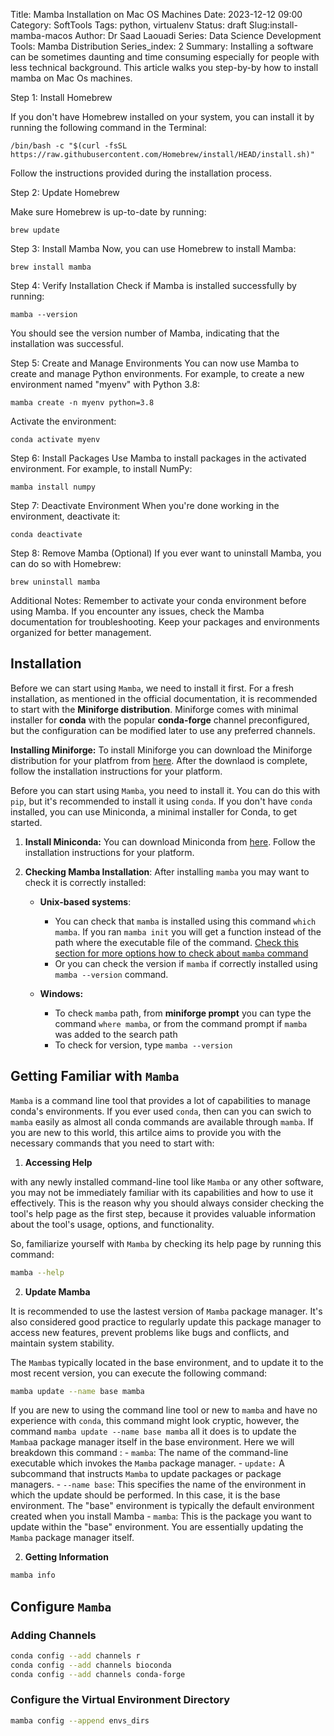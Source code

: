 Title: Mamba Installation on Mac OS Machines
Date: 2023-12-12 09:00
Category: SoftTools
Tags: python, virtualenv
Status: draft
Slug:install-mamba-macos
Author: Dr Saad Laouadi
Series: Data Science Development Tools: Mamba Distribution
Series_index: 2
Summary: Installing a software can be sometimes daunting and time consuming especially for people with less technical background. This article walks you step-by-by how to install mamba on Mac Os machines. 



Step 1: Install Homebrew

If you don't have Homebrew installed on your system, you can install it by running the following command in the Terminal:


```
/bin/bash -c "$(curl -fsSL https://raw.githubusercontent.com/Homebrew/install/HEAD/install.sh)"
```

Follow the instructions provided during the installation process.

Step 2: Update Homebrew

Make sure Homebrew is up-to-date by running:

```
brew update
```

Step 3: Install Mamba
Now, you can use Homebrew to install Mamba:


```
brew install mamba
```

Step 4: Verify Installation
Check if Mamba is installed successfully by running:


```
mamba --version
```

You should see the version number of Mamba, indicating that the installation was successful.

Step 5: Create and Manage Environments
You can now use Mamba to create and manage Python environments. For example, to create a new environment named "myenv" with Python 3.8:

```
mamba create -n myenv python=3.8
```

Activate the environment:

```
conda activate myenv
```

Step 6: Install Packages
Use Mamba to install packages in the activated environment. For example, to install NumPy:

```
mamba install numpy
```

Step 7: Deactivate Environment
When you're done working in the environment, deactivate it:

```
conda deactivate
```

Step 8: Remove Mamba (Optional)
If you ever want to uninstall Mamba, you can do so with Homebrew:

```
brew uninstall mamba
```

Additional Notes:
Remember to activate your conda environment before using Mamba.
If you encounter any issues, check the Mamba documentation for troubleshooting.
Keep your packages and environments organized for better management.








## Installation

Before we can start using `Mamba`, we need to install it first. For a fresh installation, as mentioned in the official documentation, it is recommended to start with the **Miniforge distribution**. Miniforge comes with minimal installer for **conda**  with the popular **conda-forge** channel preconfigured, but the configuration can be modified later to use any preferred channels. 


**Installing Miniforge:** To install Miniforge you can download the Miniforge distribution for your platfrom from [here](https://github.com/conda-forge/miniforge). After the downlaod is complete, follow the installation instructions for your platform.


Before you can start using `Mamba`, you need to install it. You can do this with `pip`, but it's recommended to install it using `conda`. If you don't have `conda` installed, you can use Miniconda, a minimal installer for Conda, to get started.

1. **Install Miniconda:** You can download Miniconda from [here](https://docs.conda.io/en/latest/miniconda.html). Follow the installation instructions for your platform.

2. **Checking Mamba Installation**: After installing `mamba` you may want to check it is correctly installed:
    - **Unix-based systems**:
        - You can check that `mamba` is installed using this command `which mamba`. If you ran `mamba init` you will get a function instead of the path where the executable file of the command. [Check this section for more options how to check about `mamba` command]()
        - Or you can check the version if `mamba` if correctly installed using `mamba --version` command. 
      
    - **Windows:**
        - To check  `mamba` path, from **miniforge prompt** you can type the command `where mamba`, or from the command prompt if `mamba` was added to the search path
        - To check for version, type `mamba --version`
     
## Getting Familiar with `Mamba`

`Mamba` is a command line tool that provides a lot of capabilities to manage conda's environments. If you ever used `conda`, then can you can swich to `mamba` easily as almost all conda commands are available through `mamba`. If you are new to this world, this artilce aims to provide you with the necessary commands that you need to start with:



1. **Accessing Help**

with any newly installed command-line tool like `Mamba` or any other software, you may not be immediately familiar with its capabilities and how to use it effectively. This is the reason why you should always consider checking the tool's help page as the first step, because it provides valuable information about the tool's usage, options, and functionality. 

So, familiarize yourself with `Mamba` by checking its help page by running this command:

```bash
mamba --help
```

2. **Update Mamba**

It is recommended to use the lastest version of `Mamba` package manager. It's also considered good practice to regularly update this package manager to access new features, prevent problems like bugs and conflicts, and maintain system stability.

The `Mamba`s typically located in the base environment, and to update it to the most recent version, you can execute the following command:

```bash
mamba update --name base mamba
```

If you are new to using the command line tool or new to `mamba` and have no experience with `conda`, this command might look cryptic, however, the command `mamba update --name base mamba` all it does is to update the `Mamba`a package manager itself in the base environment. Here we will breakdown this command :
    - `mamba`: The name of the command-line executable which invokes the `Mamba` package manager.
    - `update:` A subcommand that instructs `Mamba` to update packages or package managers.
    - `--name base`: This specifies the name of the environment in which the update should be performed. In this case, it is the base environment.  The "base" environment is typically the default environment created when you install Mamba
    - `mamba`: This is the package you want to update within the "base" environment. You are essentially updating the `Mamba` package manager itself.


2. **Getting Information**

```bash
mamba info
```

## Configure `Mamba` 

### Adding Channels

```bash
conda config --add channels r
conda config --add channels bioconda
conda config --add channels conda-forge
```

### Configure the Virtual Environment Directory

```bash
mamba config --append envs_dirs 
```
